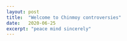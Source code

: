 ```yaml
---
layout: post
title:  "Welcome to Chinmoy controversies"
date:   2020-06-25
excerpt: "peace mind sincerely"
---
```

